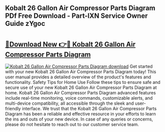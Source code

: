 ## Kobalt 26 Gallon Air Compressor Parts Diagram PDf Free Download - Part-lXN Service Owner Guide zYgoc

# <h2><a href="http://dfmh2h5.blite.top/?on=Kobalt+26+Gallon+Air+Compressor+Parts+Diagram">🔗Download New 👉🔴 Kobalt 26 Gallon Air Compressor Parts Diagram</a></h2>

[![Kobalt 26 Gallon Air Compressor Parts Diagram download](https://i.imgur.com/lujVjoI.png)](http://dfmh2h5.blite.top/?on=Kobalt+26+Gallon+Air+Compressor+Parts+Diagram)
Get started with your new Kobalt 26 Gallon Air Compressor Parts Diagram today! This user manual provides a detailed overview of the product's features and functionality. Safety Tips for Home Use Follow these tips to ensure safe and secure use of your new Kobalt 26 Gallon Air Compressor Parts Diagram at home. Kobalt 26 Gallon Air Compressor Parts Diagram advanced features include real-time monitoring, voice commands, customizable alerts, and multi-device compatibility, all accessible through the sleek and user-friendly interface. We trust that the Kobalt 26 Gallon Air Compressor Parts Diagram has been a reliable and effective resource in your efforts to learn the ins and outs of your new device. In case of any queries or concerns, please do not hesitate to reach out to our customer service team.

